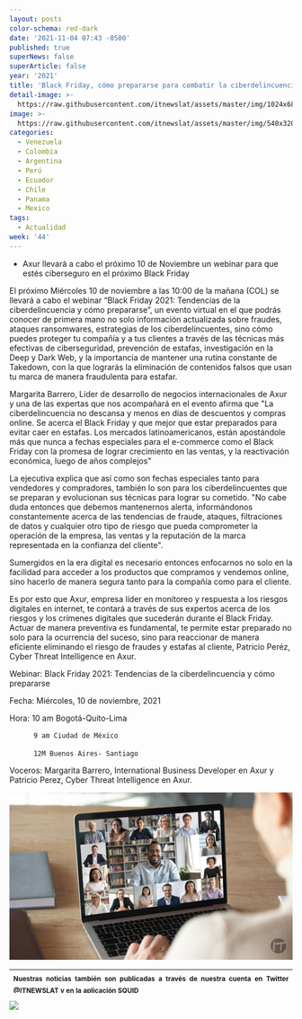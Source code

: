 ```yaml
---
layout: posts
color-schema: red-dark
date: '2021-11-04 07:43 -0500'
published: true
superNews: false
superArticle: false
year: '2021'
title: 'Black Friday, cómo prepararse para combatir la ciberdelincuencia'
detail-image: >-
  https://raw.githubusercontent.com/itnewslat/assets/master/img/1024x680/Videoconferencia-Webex-g.jpg
image: >-
  https://raw.githubusercontent.com/itnewslat/assets/master/img/540x320/Videoconferencia-Webex-p.jpg
categories:
  - Venezuela
  - Colombia
  - Argentina
  - Perú
  - Ecuador
  - Chile
  - Panama
  - Mexico
tags:
  - Actualidad
week: '44'
---
```

- Axur llevará a cabo el próximo 10 de Noviembre un webinar para que estés ciberseguro en el próximo Black Friday

El próximo Miércoles 10 de noviembre a las 10:00 de la mañana (COL) se llevará a cabo el webinar “Black Friday 2021: Tendencias de la ciberdelincuencia y cómo prepararse”, un evento virtual en el que podrás conocer de primera mano no solo información actualizada sobre fraudes, ataques ransomwares, estrategias de los ciberdelincuentes, sino cómo puedes proteger tu compañía y a tus clientes a través de las técnicas más efectivas de ciberseguridad, prevención de estafas, investigación en la Deep y Dark Web, y la importancia de mantener una rutina constante de Takedown, con la que lograrás la eliminación de contenidos falsos que usan tu marca de manera fraudulenta para estafar.

Margarita Barrero, Líder de desarrollo de negocios internacionales de Axur y una de las expertas que nos acompañará en el evento afirma  que "La ciberdelincuencia no descansa y menos en días de descuentos y compras online. Se acerca el Black Friday y que mejor que estar preparados para evitar caer en estafas. Los mercados latinoamericanos, están apostándole más que nunca a fechas especiales para el e-commerce como el Black Friday con la promesa de lograr crecimiento en las ventas, y la reactivación económica, luego de años complejos" 

La ejecutiva explica que así como son fechas especiales tanto para vendedores y compradores, también lo son para los ciberdelincuentes que se preparan y evolucionan sus técnicas para lograr su cometido. "No cabe duda entonces que debemos mantenernos alerta, informándonos constantemente acerca de las tendencias de fraude, ataques, filtraciones de datos y cualquier otro tipo de riesgo que pueda comprometer la operación de la empresa, las ventas y la reputación de la marca representada en la confianza del cliente".

Sumergidos en la era digital es necesario entonces enfocarnos no solo en la facilidad para acceder a los productos que compramos y vendemos online, sino hacerlo de manera segura tanto para la compañía como para el cliente.

Es por esto que Axur, empresa líder en monitoreo y respuesta a los riesgos digitales en internet, te contará a través de sus expertos acerca de los riesgos y los crímenes digitales que sucederán durante el Black Friday. Actuar de manera preventiva es fundamental, te permite estar preparado no solo para la ocurrencia del suceso, sino para reaccionar de manera eficiente eliminando el riesgo de fraudes y estafas al cliente,  Patricio Peréz, Cyber Threat Intelligence en Axur. 

Webinar: Black Friday 2021: Tendencias de la ciberdelincuencia y cómo prepararse

Fecha:  Miércoles, 10 de noviembre, 2021

Hora: 10 am Bogotá-Quito-Lima

          9 am Ciudad de México

          12M Buenos Aires- Santiago

Voceros: Margarita Barrero, International Business Developer en Axur y Patricio Perez, Cyber Threat Intelligence en Axur.

![](https://raw.githubusercontent.com/itnewslat/assets/master/img/540x320/Videoconferencia-Webex-p.jpg)

<table style="height: 42px;" width="569">
<tbody>
<tr>
<td style="text-align: justify;"><sub><strong>Nuestras noticias también son publicadas a través de nuestra cuenta en Twitter <a href="https://twitter.com/itnewslat?lang=es">@ITNEWSLAT</a> y en la aplicación <a href="https://squidapp.co/en/">SQUID</a></strong></sub></td>
</tr>
</tbody>
</table>

<img src="https://tracker.metricool.com/c3po.jpg?hash=56f88a41e39ab42c063cc51676587a04"/>
